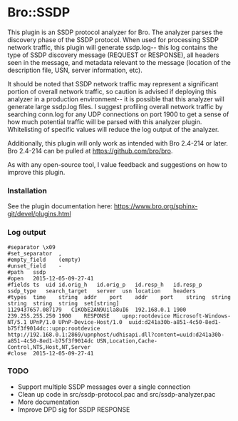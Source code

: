 
Bro::SSDP
=================================

This plugin is an SSDP protocol analyzer for Bro. The analyzer parses the discovery phase of the SSDP protocol. When used for processing SSDP network traffic, this plugin will generate ssdp.log-- this log contains the type of SSDP discovery message (REQUEST or RESPONSE), all headers seen in the message, and metadata relevant to the message (location of the description file, USN, server information, etc). 

It should be noted that SSDP network traffic may represent a significant portion of overall network traffic, so caution is advised if deploying this analyzer in a production environment-- it is possible that this analyzer will generate large ssdp.log files. I suggest profiling overall network traffic by searching conn.log for any UDP connections on port 1900 to get a sense of how much potential traffic will be parsed with this analyzer plugin. Whitelisting of specific values will reduce the log output of the analyzer.

Additionally, this plugin will only work as intended with Bro 2.4-214 or later. Bro 2.4-214 can be pulled at https://github.com/bro/bro. 

As with any open-source tool, I value feedback and suggestions on how to improve this plugin.

### Installation

See the plugin documentation here: https://www.bro.org/sphinx-git/devel/plugins.html

### Log output
```
#separator \x09
#set_separator	,
#empty_field	(empty)
#unset_field	-
#path	ssdp
#open	2015-12-05-09-27-41
#fields	ts	uid	id.orig_h	id.orig_p	id.resp_h	id.resp_p	ssdp_type	search_target	server	usn	location	headers
#types	time	string	addr	port	addr	port	string	string	string	string	string	set[string]
1129437657.087179	C1KObE2AN9Uila8uI6	192.168.0.1	1900	239.255.255.250	1900	RESPONSE	upnp:rootdevice	Microsoft-Windows-NT/5.1 UPnP/1.0 UPnP-Device-Host/1.0	uuid:d241a30b-a851-4c50-8ed1-b75f3f9014dc::upnp:rootdevice	http://192.168.0.1:2869/upnphost/udhisapi.dll?content=uuid:d241a30b-a851-4c50-8ed1-b75f3f9014dc	USN,Location,Cache-Control,NTS,Host,NT,Server
#close	2015-12-05-09-27-41
```

### TODO
* Support multiple SSDP messages over a single connection
* Clean up code in src/ssdp-protocol.pac and src/ssdp-analyzer.pac
* More documentation
* Improve DPD sig for SSDP RESPONSE
